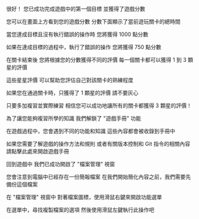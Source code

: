 很好！
您已成功完成遊戲中的第一個目標
並獲得了遊戲分數

您可以在畫面上方看到您的遊戲分數
分數下面顯示了當前遊玩關卡的總時間

當您達成目標且沒有執行錯誤的操作時
您將獲得 1000 點分數

如果在達成目標的過程中，執行了錯誤的操作
您將獲得 750 點分數

在關卡結束後
您將根據您的分數獲得不同的評價
每一個關卡都可以獲得 1 到 3 顆星的評價

這些星星評價
可以幫助您評估自己對該關卡的熟練程度

如果您在通過關卡時，只獲得了 1 顆星的評價
請不要灰心

只要多加複習並實際練習
相信您可以成功地讓所有的關卡都獲得 3 顆星的評價！

為了讓您能夠複習所學的知識
我們解鎖了 "遊戲手冊" 功能

在遊戲過程中，您會遇到不同的功能和知識
這些內容都會被收錄到手冊中

如果您需要了解遊戲的操作方法和規則
或者有關版本控制和 Git 指令的相關內容
請點擊此處來開啟遊戲手冊

回到遊戲中
我們已成功開啟了 "檔案管理" 視窗

您會注意到電腦中已經存在一份簡報檔案
在我們開始簡化內容之前，我們需要先備份這個檔案

在 "檔案管理" 視窗中
對著檔案圖標，使用滑鼠右鍵來開啟功能選單

在選單中，尋找複製檔案的選項
然後使用滑鼠左鍵執行此操作吧